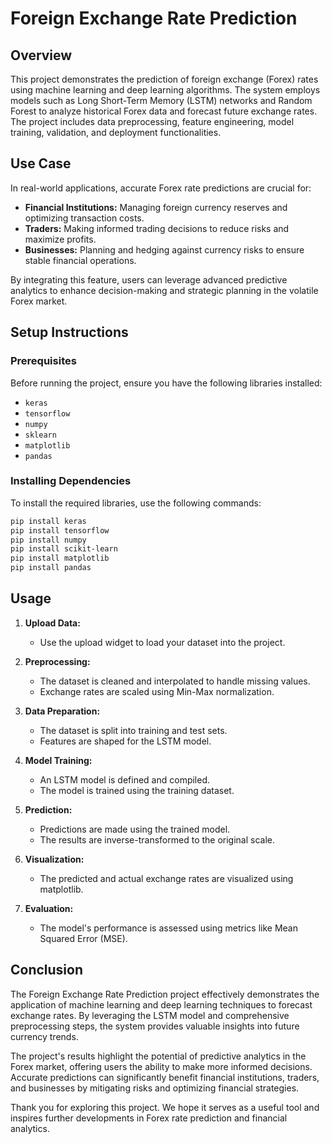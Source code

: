 # Foreign Exchange Rate Prediction

## Overview

This project demonstrates the prediction of foreign exchange (Forex) rates using machine learning and deep learning algorithms. The system employs models such as Long Short-Term Memory (LSTM) networks and Random Forest to analyze historical Forex data and forecast future exchange rates. The project includes data preprocessing, feature engineering, model training, validation, and deployment functionalities.

## Use Case

In real-world applications, accurate Forex rate predictions are crucial for:

- **Financial Institutions:** Managing foreign currency reserves and optimizing transaction costs.
- **Traders:** Making informed trading decisions to reduce risks and maximize profits.
- **Businesses:** Planning and hedging against currency risks to ensure stable financial operations.

By integrating this feature, users can leverage advanced predictive analytics to enhance decision-making and strategic planning in the volatile Forex market.

## Setup Instructions

### Prerequisites

Before running the project, ensure you have the following libraries installed:

- `keras`
- `tensorflow`
- `numpy`
- `sklearn`
- `matplotlib`
- `pandas`

### Installing Dependencies

To install the required libraries, use the following commands:

```bash
pip install keras
pip install tensorflow
pip install numpy
pip install scikit-learn
pip install matplotlib
pip install pandas
```


## Usage

1. **Upload Data:**
   - Use the upload widget to load your dataset into the project.

2. **Preprocessing:**
   - The dataset is cleaned and interpolated to handle missing values.
   - Exchange rates are scaled using Min-Max normalization.

3. **Data Preparation:**
   - The dataset is split into training and test sets.
   - Features are shaped for the LSTM model.

4. **Model Training:**
   - An LSTM model is defined and compiled.
   - The model is trained using the training dataset.

5. **Prediction:**
   - Predictions are made using the trained model.
   - The results are inverse-transformed to the original scale.

6. **Visualization:**
   - The predicted and actual exchange rates are visualized using matplotlib.

7. **Evaluation:**
   - The model's performance is assessed using metrics like Mean Squared Error (MSE).

## Conclusion

The Foreign Exchange Rate Prediction project effectively demonstrates the application of machine learning and deep learning techniques to forecast exchange rates. By leveraging the LSTM model and comprehensive preprocessing steps, the system provides valuable insights into future currency trends. 

The project's results highlight the potential of predictive analytics in the Forex market, offering users the ability to make more informed decisions. Accurate predictions can significantly benefit financial institutions, traders, and businesses by mitigating risks and optimizing financial strategies.

Thank you for exploring this project. We hope it serves as a useful tool and inspires further developments in Forex rate prediction and financial analytics.
